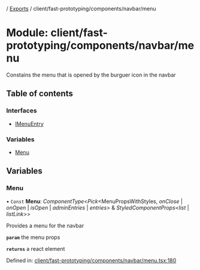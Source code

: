 [](../README.md) / [Exports](../modules.md) / client/fast-prototyping/components/navbar/menu

# Module: client/fast-prototyping/components/navbar/menu

Constains the menu that is opened by the burguer icon in the navbar

## Table of contents

### Interfaces

- [IMenuEntry](../interfaces/client_fast_prototyping_components_navbar_menu.imenuentry.md)

### Variables

- [Menu](client_fast_prototyping_components_navbar_menu.md#menu)

## Variables

### Menu

• `Const` **Menu**: *ComponentType*<*Pick*<MenuPropsWithStyles, *onClose* \| *onOpen* \| *isOpen* \| *adminEntries* \| *entries*\> & *StyledComponentProps*<*list* \| *listLink*\>\>

Provides a menu for the navbar

**`param`** the menu props

**`returns`** a react element

Defined in: [client/fast-prototyping/components/navbar/menu.tsx:180](https://github.com/onzag/itemize/blob/0e9b128c/client/fast-prototyping/components/navbar/menu.tsx#L180)
